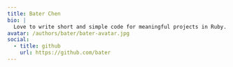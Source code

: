 ```yaml
---
title: Bater Chen
bio: |
  Love to write short and simple code for meaningful projects in Ruby.
avatar: /authors/bater/bater-avatar.jpg
social:
  - title: github
    url: https://github.com/bater
---
```

